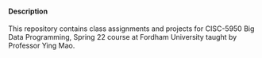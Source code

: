 #### Description

This repository contains class assignments and projects for CISC-5950 Big Data Programming, Spring 22 course at Fordham University taught by Professor Ying Mao.
